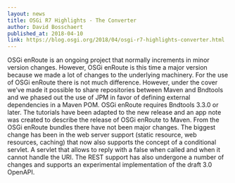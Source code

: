 ```yaml
---
layout: news
title: OSGi R7 Highlights - The Converter
author: David Bosschaert
published_at: 2018-04-10
link: https://blog.osgi.org/2018/04/osgi-r7-highlights-converter.html
---
```

OSGi enRoute is an ongoing project that normally increments in minor version changes. However, OSGi enRoute is this time a major version because we made a lot of changes to the underlying machinery.
For the use of OSGi enRoute there is not much difference. However, under the cover we’ve made it possible to share repositories between Maven and Bndtools and we phased out the use of JPM in favor of defining external dependencies in a Maven POM.
OSGi enRoute requires Bndtools 3.3.0 or later.
The tutorials have been adapted to the new release and an app note was created to describe the release of OSGi enRoute to Maven.
From the OSGi enRoute bundles there have not been major changes. The biggest change has been in the web server support (static resource, web resources, caching) that now also supports the concept of a conditional servlet. A servlet that allows to reply with a false when called and when it cannot handle the URI. The REST support has also undergone a number of changes and supports an experimental implementation of the draft 3.0 OpenAPI.